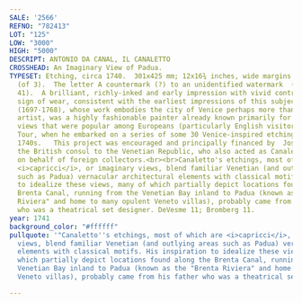 ```yaml
---
SALE: '2566'
REFNO: "782413"
LOT: "125"
LOW: "3000"
HIGH: "5000"
DESCRIPT: ANTONIO DA CANAL, IL CANALETTO
CROSSHEAD: An Imaginary View of Padua.
TYPESET: Etching, circa 1740.  301x425 mm; 12x16¾ inches, wide margins.  Second state
  (of 3).  The letter A countermark (?) to an unidentified watermark  (see Bromberg
  41).  A brilliant, richly-inked and early impression with vivid contrasts and no
  sign of wear, consistent with the earliest impressions of this subject.<br><br>Canaletto
  (1697-1768), whose work embodies the city of Venice perhaps more than any other
  artist, was a highly fashionable painter already known primarily for his topographical
  views that were popular among Europeans (particularly English visitors) on the Grand
  Tour, when he embarked on a series of some 30 Venice-inspired etchings in the early
  1740s.   This project was encouraged and principally financed by  Joseph Smith,
  the British consul to the Venetian Republic, who also acted as Canaletto's agent
  on behalf of foreign collectors.<br><br>Canaletto's etchings, most of which are
  <i>capricci</i>, or imaginary views, blend familiar Venetian (and outlying areas
  such as Padua) vernacular architectural elements with classical motifs.  His inspiration
  to idealize these views, many of which partially depict locations found along the
  Brenta Canal, running from the Venetian Bay inland to Padua (known as the "Brenta
  Riviera" and home to many opulent Veneto villas), probably came from his father
  who was a theatrical set designer. DeVesme 11; Bromberg 11.
year: 1741
background_color: "#ffffff"
pullquote: '"Canaletto''s etchings, most of which are <i>capricci</i>, or imaginary
  views, blend familiar Venetian (and outlying areas such as Padua) vernacular architectural
  elements with classical motifs. His inspiration to idealize these views, many of
  which partially depict locations found along the Brenta Canal, running from the
  Venetian Bay inland to Padua (known as the "Brenta Riviera" and home to many opulent
  Veneto villas), probably came from his father who was a theatrical set designer."'

---
```

